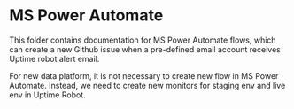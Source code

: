 # MS Power Automate
This folder contains documentation for MS Power Automate flows, which can create a new Github issue when a pre-defined email account receives Uptime robot alert email.

For new data platform, it is not necessary to create new flow in MS Power Automate.
Instead, we need to create new monitors for staging env and live env in Uptime Robot.